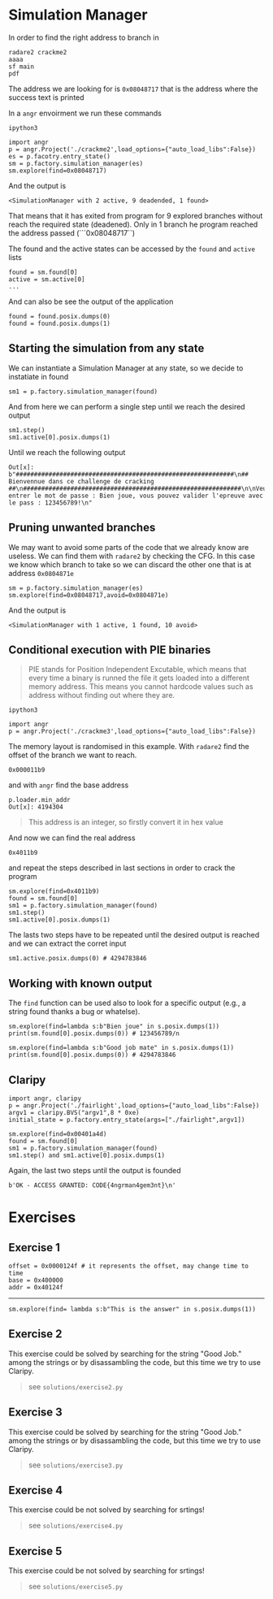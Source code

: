 # Simulation Manager

In order to find the right address to branch in

```
radare2 crackme2
aaaa
sf main
pdf
```
The address we are looking for is ```0x08048717``` that is the address where the success text is printed

In a ```angr``` envoirment we run these commands
 
```
ipython3

import angr
p = angr.Project('./crackme2',load_options={"auto_load_libs":False})
es = p.facotry.entry_state()
sm = p.factory.simulation_manager(es)
sm.explore(find=0x08048717)
```

And the output is

``` 
<SimulationManager with 2 active, 9 deadended, 1 found> 
```
That means that it has exited from program for 9 explored branches without reach the required state (deadened). Only in 1 branch he program reached the address passed (```0x08048717``)

The found and the active states can be accessed by the ```found``` and ```active``` lists
```
found = sm.found[0]
active = sm.active[0]
...
```

And can also be see the output of the application 

```
found = found.posix.dumps(0)
found = found.posix.dumps(1)
```

## Starting the simulation from any state

We can instantiate a Simulation Manager at any state, so we decide to instatiate in found
```
sm1 = p.factory.simulation_manager(found)
```
And from here we can perform a single step until we reach the desired output
```
sm1.step()
sm1.active[0].posix.dumps(1)
```

Until we reach the following output
```
Out[x]: b"############################################################\n##        Bienvennue dans ce challenge de cracking        ##\n############################################################\n\nVeuillez entrer le mot de passe : Bien joue, vous pouvez valider l'epreuve avec le pass : 123456789!\n"
```

## Pruning unwanted branches

We may want to avoid some parts of the code that we already know are useless. We can find them with ```radare2``` by checking the CFG. In this case we know which branch to take so we can discard the other one that is at address ```0x0804871e```

```
sm = p.factory.simulation_manager(es)
sm.explore(find=0x08048717,avoid=0x0804871e)
```
And the output is

``` 
<SimulationManager with 1 active, 1 found, 10 avoid> 
```
## Conditional execution with PIE binaries

> PIE stands for Position Independent Excutable, which means that every time a binary is runned the file it gets loaded into a different memory address. This means you cannot hardcode values such as address without finding out where they are.

```
ipython3

import angr
p = angr.Project('./crackme3',load_options={"auto_load_libs":False})
```

The memory layout is randomised in this example. With ```radare2``` find the offset of the branch we want to reach.
```
0x000011b9
```
and with ```angr```  find the base address
```
p.loader.min_addr
Out[x]: 4194304
```
> This address is an integer, so firstly convert it in hex value

And now we can find the real address
```
0x4011b9
```
and repeat the steps described in last sections in order to crack the program

```
sm.explore(find=0x4011b9)
found = sm.found[0]
sm1 = p.factory.simulation_manager(found)
sm1.step()
sm1.active[0].posix.dumps(1)
```

The lasts two steps have to be repeated until the desired output is reached and we can extract the corret input

```
sm1.active.posix.dumps(0) # 4294783846
```

## Working with known output
The ```find``` function can be used also to look for a specific output (e.g., a string found thanks a bug or whatelse).


```
sm.explore(find=lambda s:b"Bien joue" in s.posix.dumps(1))
print(sm.found[0].posix.dumps(0)) # 123456789/n
```

```
sm.explore(find=lambda s:b"Good job mate" in s.posix.dumps(1))
print(sm.found[0].posix.dumps(0)) # 4294783846
```

## Claripy

```
import angr, claripy
p = angr.Project('./fairlight',load_options={"auto_load_libs":False})
argv1 = claripy.BVS("argv1",8 * 0xe)
initial_state = p.factory.entry_state(args=["./fairlight",argv1])

sm.explore(find=0x00401a4d)
found = sm.found[0]
sm1 = p.factory.simulation_manager(found)
sm1.step() and sm1.active[0].posix.dumps(1)
```
Again, the last two steps until the output is founded
```
b'OK - ACCESS GRANTED: CODE{4ngrman4gem3nt}\n'
```
# Exercises 
## Exercise 1
```
offset = 0x0000124f # it represents the offset, may change time to time
base = 0x400000
addr = 0x40124f
```
---
```
sm.explore(find= lambda s:b"This is the answer" in s.posix.dumps(1))
```
## Exercise 2
This exercise could be solved by searching for the string "Good Job." among the strings or by disassambling the code, but this time we try to use Claripy.
> see ```solutions/exercise2.py```

## Exercise 3
This exercise could be solved by searching for the string "Good Job." among the strings or by disassambling the code, but this time we try to use Claripy.
> see ```solutions/exercise3.py```
## Exercise 4
This exercise could be not solved by searching for srtings!
> see ```solutions/exercise4.py```
## Exercise 5
This exercise could be not solved by searching for srtings!
> see ```solutions/exercise5.py```
